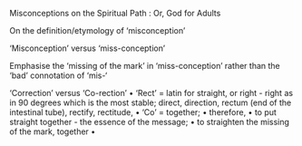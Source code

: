 Misconceptions on the Spiritual Path
: Or, God for Adults

On the definition/etymology of ‘misconception’
 
‘Misconception’ versus ‘miss-conception’

Emphasise the ‘missing of the mark’ in ‘miss-conception’ rather than the ‘bad’ connotation of ‘mis-‘

‘Correction’ versus ‘Co-rection’
	•	‘Rect’ = latin for straight, or right - right as in 90 degrees which is the most stable; direct, direction, rectum (end of the intestinal tube), rectify, rectitude, 
	•	‘Co’ = together; 
	•	therefore, 
	•	to put straight together - the essence of the message; 
	•	to straighten the missing of the mark, together
	•	


